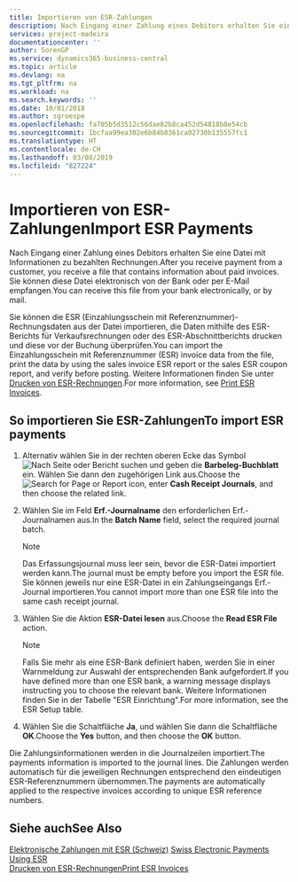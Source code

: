 ```yaml
---
title: Importieren von ESR-Zahlungen
description: Nach Eingang einer Zahlung eines Debitors erhalten Sie eine Datei mit Informationen zu bezahlten Rechnungen. Sie können diese Datei elektronisch von der Bank oder per E-Mail empfangen.
services: project-madeira
documentationcenter: ''
author: SorenGP
ms.service: dynamics365-business-central
ms.topic: article
ms.devlang: na
ms.tgt_pltfrm: na
ms.workload: na
ms.search.keywords: ''
ms.date: 10/01/2018
ms.author: sgroespe
ms.openlocfilehash: fa705b5d3512c56dae82b8ca452d54818b8e54cb
ms.sourcegitcommit: 1bcfaa99ea302e6b84b8361ca02730b135557fc1
ms.translationtype: HT
ms.contentlocale: de-CH
ms.lasthandoff: 03/08/2019
ms.locfileid: "827224"
---
```

# <a name="import-esr-payments"></a><span data-ttu-id="7033e-104">Importieren von ESR-Zahlungen</span><span class="sxs-lookup"><span data-stu-id="7033e-104">Import ESR Payments</span></span>
<span data-ttu-id="7033e-105">Nach Eingang einer Zahlung eines Debitors erhalten Sie eine Datei mit Informationen zu bezahlten Rechnungen.</span><span class="sxs-lookup"><span data-stu-id="7033e-105">After you receive payment from a customer, you receive a file that contains information about paid invoices.</span></span> <span data-ttu-id="7033e-106">Sie können diese Datei elektronisch von der Bank oder per E-Mail empfangen.</span><span class="sxs-lookup"><span data-stu-id="7033e-106">You can receive this file from your bank electronically, or by mail.</span></span>  

<span data-ttu-id="7033e-107">Sie können die ESR (Einzahlungsschein mit Referenznummer)-Rechnungsdaten aus der Datei importieren, die Daten mithilfe des ESR-Berichts für Verkaufsrechnungen oder des ESR-Abschnittberichts drucken und diese vor der Buchung überprüfen.</span><span class="sxs-lookup"><span data-stu-id="7033e-107">You can import the Einzahlungsschein mit Referenznummer (ESR) invoice data from the file, print the data by using the sales invoice ESR report or the sales ESR coupon report, and verify before posting.</span></span> <span data-ttu-id="7033e-108">Weitere Informationen finden Sie unter [Drucken von ESR-Rechnungen](how-to-print-esr-invoices.md).</span><span class="sxs-lookup"><span data-stu-id="7033e-108">For more information, see [Print ESR Invoices](how-to-print-esr-invoices.md).</span></span>  

## <a name="to-import-esr-payments"></a><span data-ttu-id="7033e-109">So importieren Sie ESR-Zahlungen</span><span class="sxs-lookup"><span data-stu-id="7033e-109">To import ESR payments</span></span>  

1.  <span data-ttu-id="7033e-110">Alternativ wählen Sie in der rechten oberen Ecke das Symbol ![Nach Seite oder Bericht suchen](../../media/ui-search/search_small.png "Nach Seite oder Bericht suchen") und geben die **Barbeleg-Buchblatt** ein. Wählen Sie dann den zugehörigen Link aus.</span><span class="sxs-lookup"><span data-stu-id="7033e-110">Choose the ![Search for Page or Report](../../media/ui-search/search_small.png "Search for Page or Report icon") icon, enter **Cash Receipt Journals**, and then choose the related link.</span></span>  
2.  <span data-ttu-id="7033e-111">Wählen Sie im Feld **Erf.-Journalname** den erforderlichen Erf.-Journalnamen aus.</span><span class="sxs-lookup"><span data-stu-id="7033e-111">In the **Batch Name** field, select the required journal batch.</span></span>  

    > [!NOTE]  
    >  <span data-ttu-id="7033e-112">Das Erfassungsjournal muss leer sein, bevor die ESR-Datei importiert werden kann.</span><span class="sxs-lookup"><span data-stu-id="7033e-112">The journal must be empty before you import the ESR file.</span></span> <span data-ttu-id="7033e-113">Sie können jeweils nur eine ESR-Datei in ein Zahlungseingangs Erf.-Journal importieren.</span><span class="sxs-lookup"><span data-stu-id="7033e-113">You cannot import more than one ESR file into the same cash receipt journal.</span></span>  

3.  <span data-ttu-id="7033e-114">Wählen Sie die Aktion **ESR-Datei lesen** aus.</span><span class="sxs-lookup"><span data-stu-id="7033e-114">Choose the **Read ESR File** action.</span></span>  

    > [!NOTE]  
    >  <span data-ttu-id="7033e-115">Falls Sie mehr als eine ESR-Bank definiert haben, werden Sie in einer Warnmeldung zur Auswahl der entsprechenden Bank aufgefordert.</span><span class="sxs-lookup"><span data-stu-id="7033e-115">If you have defined more than one ESR bank, a warning message displays instructing you to choose the relevant bank.</span></span> <span data-ttu-id="7033e-116">Weitere Informationen finden Sie in der Tabelle "ESR Einrichtung".</span><span class="sxs-lookup"><span data-stu-id="7033e-116">For more information, see the ESR Setup table.</span></span>  

4.  <span data-ttu-id="7033e-117">Wählen Sie die Schaltfläche **Ja**, und wählen Sie dann die Schaltfläche **OK**.</span><span class="sxs-lookup"><span data-stu-id="7033e-117">Choose the **Yes** button, and then choose the **OK** button.</span></span>  

<span data-ttu-id="7033e-118">Die Zahlungsinformationen werden in die Journalzeilen importiert.</span><span class="sxs-lookup"><span data-stu-id="7033e-118">The payments information is imported to the journal lines.</span></span> <span data-ttu-id="7033e-119">Die Zahlungen werden automatisch für die jeweiligen Rechnungen entsprechend den eindeutigen ESR-Referenznummern übernommen.</span><span class="sxs-lookup"><span data-stu-id="7033e-119">The payments are automatically applied to the respective invoices according to unique ESR reference numbers.</span></span>  

## <a name="see-also"></a><span data-ttu-id="7033e-120">Siehe auch</span><span class="sxs-lookup"><span data-stu-id="7033e-120">See Also</span></span>  
 <span data-ttu-id="7033e-121">[Elektronische Zahlungen mit ESR (Schweiz)](swiss-electronic-payments-using-esr.md) </span><span class="sxs-lookup"><span data-stu-id="7033e-121">[Swiss Electronic Payments Using ESR](swiss-electronic-payments-using-esr.md) </span></span>  
 [<span data-ttu-id="7033e-122">Drucken von ESR-Rechnungen</span><span class="sxs-lookup"><span data-stu-id="7033e-122">Print ESR Invoices</span></span>](how-to-print-esr-invoices.md)
